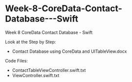 # Week-8-CoreData-Contact-Database---Swift
Week 8 CoreData Contact Database - Swift

Look at the Step by Step: 
- Contact Database using CoreData and UITableView.docx

Code Files:
- ContactTableViewController.swift.txt
- ViewController.swift.txt
